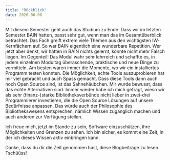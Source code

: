 ```yaml
---
title: "Rückblick"
date: 2020-06-08
---
```


Mit diesem Semester geht auch das Studium zu Ende. Dass wir im letzten Semester BAIN hatten, passt sehr gut, wenn man das im Gesamtüberblick betrachtet.
Das Fach greift extrem viele Themen aus den wichtigsten IW-Kernfächern auf. So war BAIN eigentlich eine wunderbare Repetition.
Wer jetzt aber denkt, wir hätten in BAIN nichts gelernt, könnte nicht mehr Falsch liegen. Im Gegenteil!
Das Modul wahr sehr lehrreich und schaffte es, in jedem einzelnen Modultag überaschende, praktische und neue Dinge zu vermitteln. 
Am besten waren immer die Momente, wo wir ein installiertes Programm testen konnten. Die Möglichkeit, echte Tools auszuprobieren hat mir viel gebracht und auch Spass gemacht.
Dass diese Tools dann auch noch Open Source sind, ist das Sahnehäubchen. Mir wurde bewusst, dass das echte Alternativen sind. 
Immer wieder habe ich mich gefragt, wieso wir als sehr (finanz-)starke Bibliotheksverbünde nicht lieber in zwei-drei Programmierer investieren, die die Open Source Lösungen auf unsere Bedürfnisse anpassen.
Das würde auch der Philosophie des Bibliothekswesens entsprechen, nämlich Wissen zugänglich machen und auch anderen zur Verfügung stellen.

Ich freue mich, jetzt im Stande zu sein, Software einzuschätzen, ihre Möglichkeiten und Grenzen zu sehen. Ich bin sicher, es kommt eine Zeit, in der ich dieses Wissen aktiv einbringen kann.

Danke, dass du dir die Zeit genommen hast, diese Blogbeiträge zu lesen.
Tschüüss!
